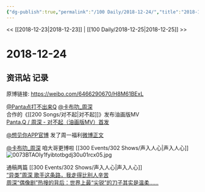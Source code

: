 ```yaml
---
{"dg-publish":true,"permalink":"/100 Daily/2018-12-24/","title":"2018-12-24","created":"2022-12-09T13:18:46.000+08:00","updated":"2023-01-09T17:24:44.470+08:00"}
---
```



<< [[2018-12-23\|2018-12-23]] | [[100 Daily/2018-12-25\|2018-12-25]] >>

# 2018-12-24

## 资讯站 记录

原博链接: https://weibo.com/6466290670/H8M61BExL

[@Panta点打不出来Q](https://weibo.com/n/Panta%E7%82%B9%E6%89%93%E4%B8%8D%E5%87%BA%E6%9D%A5Q) [@卡布叻_周深](https://weibo.com/n/%E5%8D%A1%E5%B8%83%E5%8F%BB_%E5%91%A8%E6%B7%B1)  
合作的《[[200 Songs/对不起\|对不起]]》发布油画版MV  
[Panta.Q / 周深 - 对不起（油画版MV）首发](https://weibo.cn/sinaurl?u=http%3A%2F%2Fm.v.qq.com%2Fplay%2Fplay.html%3Fcoverid%3Dhxjph8hn1kr4u7j%26vid%3Dc002972p908%26ptag%3D4_6.4.8.21986_sina)

[@想见你APP官博](https://weibo.com/n/%E6%83%B3%E8%A7%81%E4%BD%A0APP%E5%AE%98%E5%8D%9A) 发了周一福利[微博正文](https://m.weibo.cn/5982663295/4320762514837208)

[@卡布叻_周深](https://weibo.com/n/%E5%8D%A1%E5%B8%83%E5%8F%BB_%E5%91%A8%E6%B7%B1) 咱大哥更博啦[](https://m.weibo.cn/1736988591/4320736673745736) [[300 Events/302 Shows/声入人心\|声入人心]]  
![0073BTAOly1fyibtotbgdj30u01rcx05.jpg](/img/user/Attachments/0073BTAOly1fyibtotbgdj30u01rcx05.jpg)

通稿两篇 [[300 Events/302 Shows/声入人心\|声入人心]]  
[“异类”周深 歌手这条路，我走得比别人辛苦](https://weibo.cn/sinaurl?u=https%3A%2F%2Ffinance.sina.cn%2F2018-12-24%2Fdetail-ihqhqcir9644336.d.html%3Fopen_source%3Dweibo_search%26from%3Dwap%26wm%3D3049_0015%26hd%3D1%26sendweibouid%3D3159963610%26sendweibouid%3D6466290670)  
[周深“偶像剧”热搜的背后：世界上最“尖锐”的刀子其实是温柔……](https://weibo.cn/sinaurl?u=https%3A%2F%2Fmp.weixin.qq.com%2Fs%3F__biz%3DMjYyNjk3NzY4MA%3D%3D%26mid%3D2653164860%26idx%3D2%26sn%3Dc28bbd262d8e5d6e4597b0671e3e5d02)

